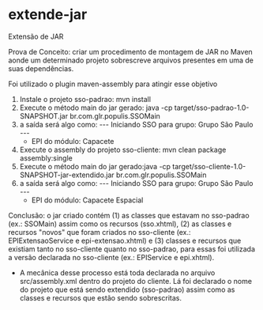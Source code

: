 extende-jar
===========

Extensão de JAR


Prova de Conceito: criar um procedimento de montagem de JAR no Maven aonde um determinado projeto sobrescreve arquivos presentes em uma de suas dependências.


Foi utilizado o plugin maven-assembly para atingir esse objetivo


1. Instale o projeto sso-padrao: mvn install
2. Execute o método main do jar gerado: java -cp target/sso-padrao-1.0-SNAPSHOT.jar br.com.glr.populis.SSOMain
3. a saída será algo como:
    --- Iniciando SSO para grupo: Grupo São Paulo ---
    - EPI do módulo: Capacete
4. Execute o assembly do projeto sso-cliente: mvn clean package assembly:single
5. Execute o método main do jar gerado:java -cp target/sso-cliente-1.0-SNAPSHOT-jar-extendido.jar br.com.glr.populis.SSOMain
6. a saída será algo como:
    --- Iniciando SSO para grupo: Grupo São Paulo ---
    - EPI do módulo: Capacete Espacial

Conclusão: o jar criado contém (1) as classes que estavam no sso-padrao (ex.: SSOMain) assim como os recursos (sso.xhtml), (2) as classes e recursos "novos" que foram criados no sso-cliente (ex.: EPIExtensaoService e epi-extensao.xhtml) e (3) classes e recursos que existiam tanto no sso-cliente quanto no sso-padrao, para essas foi utilizada a versão declarada no sso-cliente (ex.: EPIService e epi.xhtml).

* A mecânica desse processo está toda declarada no arquivo src/assembly.xml dentro do projeto do cliente. Lá foi declarado o nome do projeto que está sendo extendido (sso-padrao) assim como as classes e recursos que estão sendo sobrescritas.

